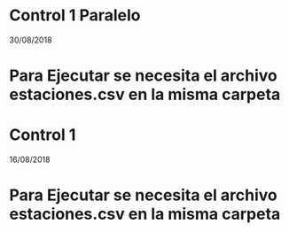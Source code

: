 # Control 1 Paralelo
30/08/2018
# Para Ejecutar se necesita el archivo estaciones.csv en la misma carpeta

# Control 1
16/08/2018
# Para Ejecutar se necesita el archivo estaciones.csv en la misma carpeta


